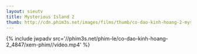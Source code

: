 ```yaml
---
layout: sieutv
title: Mysterious Island 2
thumb: http://cdn.phim3s.net/images/films/thumb/co-dao-kinh-hoang-2-mysterious-island-2-2013.jpg
---
```

{% include jwpadv src='//phim3s.net/phim-le/co-dao-kinh-hoang-2_4847/xem-phim//video.mp4' %}